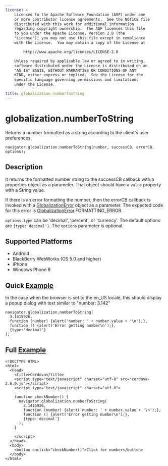 ```yaml
---
license: >
    Licensed to the Apache Software Foundation (ASF) under one
    or more contributor license agreements.  See the NOTICE file
    distributed with this work for additional information
    regarding copyright ownership.  The ASF licenses this file
    to you under the Apache License, Version 2.0 (the
    "License"); you may not use this file except in compliance
    with the License.  You may obtain a copy of the License at

        http://www.apache.org/licenses/LICENSE-2.0

    Unless required by applicable law or agreed to in writing,
    software distributed under the License is distributed on an
    "AS IS" BASIS, WITHOUT WARRANTIES OR CONDITIONS OF ANY
    KIND, either express or implied.  See the License for the
    specific language governing permissions and limitations
    under the License.

title: globalization.numberToString
---
```


globalization.numberToString
===========

Returns a number formatted as a string according to the client's user preferences.

    navigator.globalization.numberToString(number, successCB, errorCB, options);
    
Description
-----------

It returns the formatted number string to the successCB callback with a properties object as a parameter. That object should have a ``value`` property with a String value.

If there is an error formatting the number, then the errorCB callback is invoked with a [GlobalizationError](GlobalizationError/globalizationerror.html) object as a parameter. The expected code for this error is [GlobalizationError](GlobalizationError/globalizationerror.html).FORMATTING\_ERROR.

`options.type` can be 'decimal', 'percent', or 'currency'. The default options are `{type:'decimal'}`. The `options` parameter is optional.

Supported Platforms
-------------------

- Android
- BlackBerry WebWorks (OS 5.0 and higher)
- iPhone
- Windows Phone 8

Quick [Example](../storage/storage.opendatabase.html)
-------------

In the case when the browser is set to the en\_US locale, this should display a popup dialog with text similar to "number: 3.142"

    navigator.globalization.numberToString(
      3.1415926,
      function (number) {alert('number: ' + number.value + '\n');},
      function () {alert('Error getting number\n');},
      {type:'decimal'}
    );

Full [Example](../storage/storage.opendatabase.html)
------------

    <!DOCTYPE HTML>
    <html>
      <head>
        <title>Cordova</title>
        <script type="text/javascript" charset="utf-8" src="cordova-2.6.0.js"></script>
        <script type="text/javascript" charset="utf-8">
                      
        function checkNumber() {
          navigator.globalization.numberToString(
            3.1415926,
            function (number) {alert('number: ' + number.value + '\n');},
            function () {alert('Error getting number\n');},
            {type:'decimal'}
          );
        }
                                            
        </script>
      </head>
      <body>
        <button onclick="checkNumber()">Click for number</button>
      </body>
    </html>

